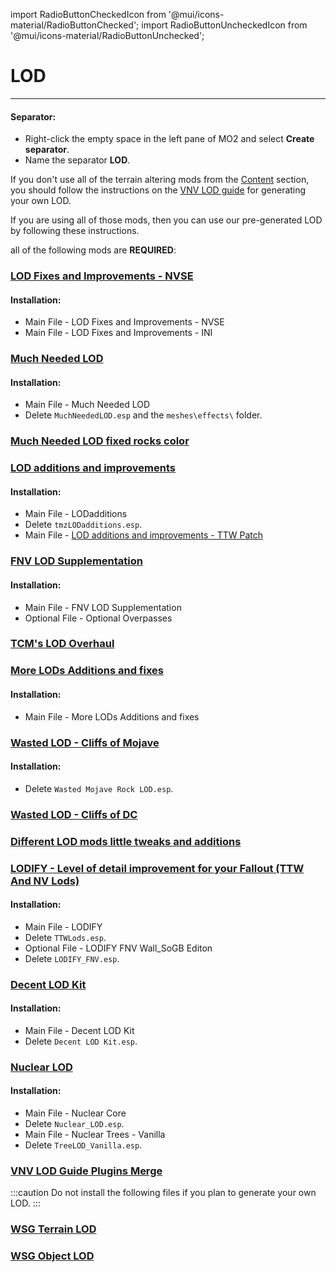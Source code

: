 ﻿import RadioButtonCheckedIcon from '@mui/icons-material/RadioButtonChecked';
import RadioButtonUncheckedIcon from '@mui/icons-material/RadioButtonUnchecked';

# LOD

---

#### Separator:

- Right-click the empty space in the left pane of MO2 and select **Create separator**.
- Name the separator **LOD**.

If you don't use all of the terrain altering mods from the [Content](content) section, you should follow the instructions on the [VNV LOD guide](https://vivanewvegas.moddinglinked.com/lod.html) for generating your own LOD.

If you are using all of those mods, then you can use our pre-generated LOD by following these instructions.

all of the following mods are **REQUIRED**:

### [LOD Fixes and Improvements - NVSE](https://www.nexusmods.com/newvegas/mods/84171)

#### Installation:

- Main File - LOD Fixes and Improvements - NVSE
- Main File - LOD Fixes and Improvements - INI

### [Much Needed LOD](https://www.nexusmods.com/newvegas/mods/64805)

#### Installation:

- Main File - Much Needed LOD
- Delete `MuchNeededLOD.esp` and the `meshes\effects\` folder.

### [Much Needed LOD fixed rocks color](https://www.nexusmods.com/newvegas/mods/81524)

### [LOD additions and improvements](https://www.nexusmods.com/newvegas/mods/61206)

#### Installation:

- Main File - LODadditions
- Delete `tmzLODadditions.esp`.
- Main File - [LOD additions and improvements - TTW Patch](https://www.nexusmods.com/newvegas/mods/79358?tab=files&file_id=1000145689&nmm=1)

### [FNV LOD Supplementation](https://www.nexusmods.com/newvegas/mods/72099)

#### Installation:

- Main File - FNV LOD Supplementation
- Optional File - Optional Overpasses

### [TCM's LOD Overhaul](https://www.nexusmods.com/newvegas/mods/70155)

### [More LODs Additions and fixes](https://www.nexusmods.com/newvegas/mods/81751)

#### Installation:

- Main File - More LODs Additions and fixes

### [Wasted LOD - Cliffs of Mojave](https://www.nexusmods.com/newvegas/mods/83316)

#### Installation:

- Delete `Wasted Mojave Rock LOD.esp`.

### [Wasted LOD - Cliffs of DC](https://www.nexusmods.com/newvegas/mods/79734)

### [Different LOD mods little tweaks and additions](https://www.nexusmods.com/newvegas/mods/81981)

### [LODIFY - Level of detail improvement for your Fallout (TTW And NV Lods)](https://www.nexusmods.com/newvegas/mods/84165)

#### Installation:

- Main File - LODIFY
- Delete `TTWLods.esp`.
- Optional File - LODIFY FNV Wall_SoGB Editon
- Delete `LODIFY_FNV.esp`.

### [Decent LOD Kit](https://www.nexusmods.com/newvegas/mods/88979)

#### Installation:

- Main File - Decent LOD Kit
- Delete `Decent LOD Kit.esp`.

### [Nuclear LOD](https://www.nexusmods.com/newvegas/mods/88902)

#### Installation:

- Main File - Nuclear Core
- Delete `Nuclear_LOD.esp`.
- Main File - Nuclear Trees - Vanilla
- Delete `TreeLOD_Vanilla.esp`.

### [VNV LOD Guide Plugins Merge](https://www.nexusmods.com/newvegas/mods/79358)

:::caution
Do not install the following files if you plan to generate your own LOD.
:::

### [WSG Terrain LOD](https://www.nexusmods.com/newvegas/mods/79005?tab=files&file_id=1000154154&nmm=1)

### [WSG Object LOD](https://www.nexusmods.com/newvegas/mods/79005?tab=files&file_id=1000154153&nmm=1)
